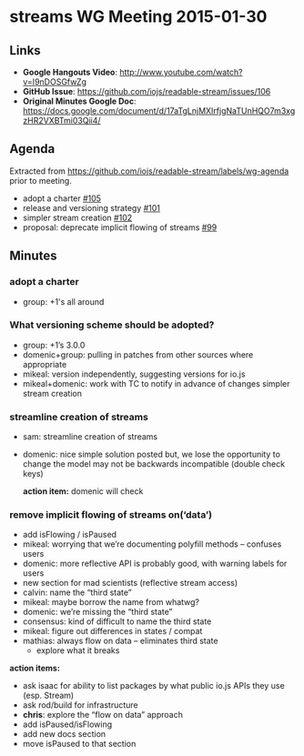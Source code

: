 # streams WG Meeting 2015-01-30

## Links

- **Google Hangouts Video**: http://www.youtube.com/watch?v=I9nDOSGfwZg
- **GitHub Issue**: https://github.com/iojs/readable-stream/issues/106
- **Original Minutes Google Doc**: https://docs.google.com/document/d/17aTgLnjMXIrfjgNaTUnHQO7m3xgzHR2VXBTmi03Qii4/

## Agenda

Extracted from https://github.com/iojs/readable-stream/labels/wg-agenda prior to meeting.

- adopt a charter [#105](https://github.com/iojs/readable-stream/issues/105)
- release and versioning strategy [#101](https://github.com/iojs/readable-stream/issues/101)
- simpler stream creation [#102](https://github.com/iojs/readable-stream/issues/102)
- proposal: deprecate implicit flowing of streams [#99](https://github.com/iojs/readable-stream/issues/99)

## Minutes

### adopt a charter

- group: +1's all around

### What versioning scheme should be adopted?

- group: +1’s 3.0.0
- domenic+group: pulling in patches from other sources where appropriate
- mikeal: version independently, suggesting versions for io.js
- mikeal+domenic: work with TC to notify in advance of changes
  simpler stream creation

### streamline creation of streams

- sam: streamline creation of streams

- domenic: nice simple solution posted
  but, we lose the opportunity to change the model
  may not be backwards incompatible (double check keys)

  **action item:** domenic will check

### remove implicit flowing of streams on(‘data’)

- add isFlowing / isPaused
- mikeal: worrying that we’re documenting polyfill methods – confuses users
- domenic: more reflective API is probably good, with warning labels for users
- new section for mad scientists (reflective stream access)
- calvin: name the “third state”
- mikeal: maybe borrow the name from whatwg?
- domenic: we’re missing the “third state”
- consensus: kind of difficult to name the third state
- mikeal: figure out differences in states / compat
- mathias: always flow on data – eliminates third state
  - explore what it breaks

**action items:**

- ask isaac for ability to list packages by what public io.js APIs they use (esp. Stream)
- ask rod/build for infrastructure
- **chris**: explore the “flow on data” approach
- add isPaused/isFlowing
- add new docs section
- move isPaused to that section
